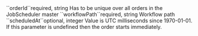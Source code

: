 <tr><td>``orderId``</td><td>required, string</td>
<td>Has to be unique over all orders in the JobScheduler master</td>
<td></td>
<td></td>
</tr>
<tr><td>``workflowPath``</td><td>required, string</td>
<td>Workflow path</td>
<td></td>
<td></td>
</tr>
<tr><td>``scheduledAt``</td><td>optional, integer</td>
<td>Value is UTC milliseconds since 1970-01-01. If this parameter is undefined then the order starts immediately.</td>
<td></td>
<td></td>
</tr>